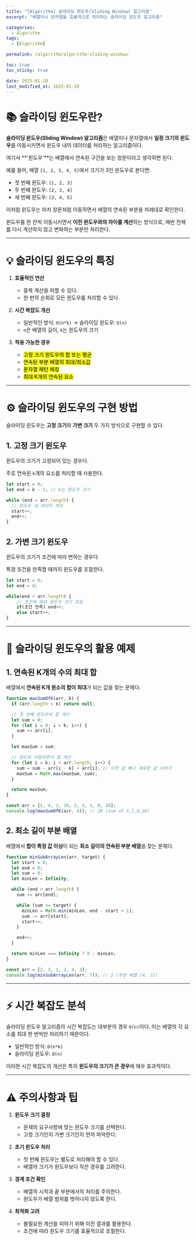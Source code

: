```yaml
---
title: "[Algorithm] 슬라이딩 윈도우(Sliding Window) 알고리즘"
excerpt: "배열이나 문자열을 효율적으로 처리하는 슬라이딩 윈도우 알고리즘"

categories:
  - Algorithm
tags:
  - [Algorithm]

permalink: /algorithm/algorithm-sliding-window/

toc: true
toc_sticky: true

date: 2025-01-10
last_modified_at: 2025-01-10
---
```


# 📚 슬라이딩 윈도우란?

**슬라이딩 윈도우(Sliding Window) 알고리즘**은 배열이나 문자열에서 **일정 크기의 윈도우**를 이동시키면서 윈도우 내의 데이터를 처리하는 알고리즘이다.

여기서 **'윈도우'**는 배열에서 연속된 구간을 보는 창문이라고 생각하면 된다.

예를 들어, 배열 `[1, 2, 3, 4, 5]`에서 크기가 3인 윈도우로 본다면:

- 첫 번째 윈도우: `[1, 2, 3]`
- 두 번째 윈도우: `[2, 3, 4]`
- 세 번째 윈도우: `[3, 4, 5]`

이처럼 윈도우는 마치 창문처럼 이동하면서 배열의 연속된 부분을 차례대로 확인한다.

윈도우를 한 칸씩 이동시키면서 **이전 윈도우와의 차이를 계산**하는 방식으로, 매번 전체를 다시 계산하지 않고 변화하는 부분만 처리한다.

---

# 💡 슬라이딩 윈도우의 특징

1. **효율적인 연산**

   - 중복 계산을 피할 수 있다.
   - 한 번의 순회로 모든 윈도우를 처리할 수 있다.

2. **시간 복잡도 개선**

   - 일반적인 방식: `O(n*k)` → 슬라이딩 윈도우: `O(n)`
   - `n`은 배열의 길이, `k`는 윈도우의 크기

3. **적용 가능한 경우**

   - <mark>고정 크기 윈도우의 합 또는 평균</mark>
   - <mark>연속된 부분 배열의 최대/최소값</mark>
   - <mark>문자열 패턴 매칭</mark>
   - <mark>최대 K개의 연속된 요소</mark>

---

# ⚙️ 슬라이딩 윈도우의 구현 방법

슬라이딩 윈도우는 **고정 크기**와 **가변 크기** 두 가지 방식으로 구현할 수 있다.

<h2>1. 고정 크기 윈도우</h2>

윈도우의 크기가 고정되어 있는 경우다.

주로 연속된 `k`개의 요소를 처리할 때 사용한다.

```javascript
let start = 0;
let end = k - 1; // k는 윈도우 크기

while (end < arr.length) {
  // 윈도우 내 데이터 처리
  start++;
  end++;
}
```

<h2>2. 가변 크기 윈도우</h2>

윈도우의 크기가 조건에 따라 변하는 경우다.

특정 조건을 만족할 때까지 윈도우를 조절한다.

```javascript
let start = 0;
let end = 0;

while(end < arr.length) {
    // 조건에 따라 윈도우 크기 조절
    if(조건 만족) end++;
    else start++;
}
```

---

# 🌟 슬라이딩 윈도우의 활용 예제

<h2>1. 연속된 K개의 수의 최대 합</h2>

배열에서 **연속된 K개 원소의 합이 최대**가 되는 값을 찾는 문제다.

```javascript
function maxSumOfK(arr, k) {
  if (arr.length < k) return null;

  // 첫 번째 윈도우의 합 계산
  let sum = 0;
  for (let i = 0; i < k; i++) {
    sum += arr[i];
  }

  let maxSum = sum;

  // 윈도우 이동하면서 합 계산
  for (let i = k; i < arr.length; i++) {
    sum = sum - arr[i - k] + arr[i]; // 이전 값 빼고 새로운 값 더하기
    maxSum = Math.max(maxSum, sum);
  }

  return maxSum;
}

const arr = [1, 4, 2, 10, 2, 3, 1, 0, 20];
console.log(maxSumOfK(arr, 4)); // 28 (sum of 3,1,0,20)
```

<h2>2. 최소 길이 부분 배열</h2>

배열에서 **합이 특정 값 이상**이 되는 **최소 길이의 연속된 부분 배열**을 찾는 문제다.

```javascript
function minSubArrayLen(arr, target) {
  let start = 0;
  let end = 0;
  let sum = 0;
  let minLen = Infinity;

  while (end < arr.length) {
    sum += arr[end];

    while (sum >= target) {
      minLen = Math.min(minLen, end - start + 1);
      sum -= arr[start];
      start++;
    }

    end++;
  }

  return minLen === Infinity ? 0 : minLen;
}

const arr = [2, 3, 1, 2, 4, 3];
console.log(minSubArrayLen(arr, 7)); // 2 (부분 배열 [4, 3])
```

---

# ⚡ 시간 복잡도 분석

슬라이딩 윈도우 알고리즘의 시간 복잡도는 대부분의 경우 `O(n)`이다. 이는 배열의 각 요소를 최대 한 번씩만 처리하기 때문이다.

- 일반적인 방식: `O(n*k)`
- 슬라이딩 윈도우: `O(n)`

이러한 시간 복잡도의 개선은 특히 **윈도우의 크기가 큰 경우**에 매우 효과적이다.

---

# ⚠️ 주의사항과 팁

1. **윈도우 크기 결정**

   - 문제의 요구사항에 맞는 윈도우 크기를 선택한다.
   - 고정 크기인지 가변 크기인지 먼저 파악한다.

2. **초기 윈도우 처리**

   - 첫 번째 윈도우는 별도로 처리해야 할 수 있다.
   - 배열의 크기가 윈도우보다 작은 경우를 고려한다.

3. **경계 조건 확인**

   - 배열의 시작과 끝 부분에서의 처리를 주의한다.
   - 윈도우가 배열 범위를 벗어나지 않도록 한다.

4. **최적화 고려**

   - 불필요한 계산을 피하기 위해 이전 결과를 활용한다.
   - 조건에 따라 윈도우 크기를 효율적으로 조절한다.
